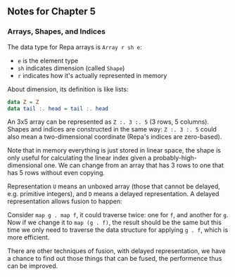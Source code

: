 ## Notes for Chapter 5

### Arrays, Shapes, and Indices

The data type for Repa arrays is `Array r sh e`:

* `e` is the element type
* `sh` indicates dimension (called `Shape`)
* `r` indicates how it's actually represented in memory

About dimension, its definition is like lists:

```haskell
data Z = Z
data tail :. head = tail :. head
```

An 3x5 array can be represented as `Z :. 3 :. 5` (3 rows, 5 columns).
Shapes and indices are constructed in the same way: `Z :. 3 :. 5` could
also mean a two-dimensional coordinate (Repa's indices are zero-based).

Note that in memory everything is just stored in linear space,
the shape is only useful for calculating the linear index given
a probably-high-dimensional one. We can change from an array that has 3 rows
to one that has 5 rows without even copying.

Representation `U` means an unboxed array (those that cannot be delayed,
e.g. primitive integers), and `D` means a delayed representation.
A delayed representation allows fusion to happen:

Consider `map g . map f`, it could traverse twice: one for `f`, and another for `g`.
Now if we change it to `map (g . f)`, the result should be the same but
this time we only need to traverse the data structure for applying `g . f`,
which is more efficient.

There are other techniques of fusion, with delayed representation,
we have a chance to find out those things that can be fused, the performence thus
can be improved.
